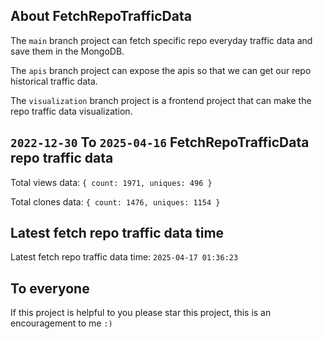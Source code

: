 ## About FetchRepoTrafficData

The `main` branch project can fetch specific repo everyday traffic data and save them in the MongoDB.

The `apis` branch project can expose the apis so that we can get our repo historical traffic data.

The `visualization` branch project is a frontend project that can make the repo traffic data visualization.

## `2022-12-30` To `2025-04-16` FetchRepoTrafficData repo traffic data

Total views data: `{ count: 1971, uniques: 496 }`

Total clones data: `{ count: 1476, uniques: 1154 }`

## Latest fetch repo traffic data time

Latest fetch repo traffic data time: `2025-04-17 01:36:23`

## To everyone

If this project is helpful to you please star this project, this is an encouragement to me `:)`



